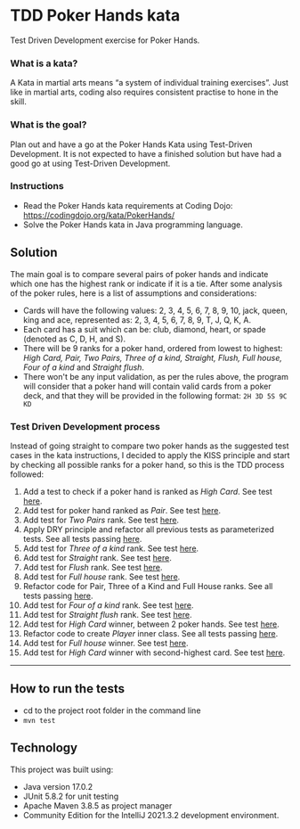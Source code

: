 # TDD Poker Hands kata
Test Driven Development exercise for Poker Hands.

### What is a kata?

A Kata in martial arts means “a system of individual training exercises”. Just like in martial arts, coding also requires consistent practise to hone in the skill.

### What is the goal?

Plan out and have a go at the Poker Hands Kata using Test-Driven Development. It is not expected to have a finished solution but have had a good go at using Test-Driven Development.

### Instructions

- Read the Poker Hands kata requirements at Coding Dojo: https://codingdojo.org/kata/PokerHands/
- Solve the Poker Hands kata in Java programming language.

## Solution

The main goal is to compare several pairs of poker hands and indicate which one has the highest rank or indicate if it is a tie. After some analysis of the poker rules, here is a list of assumptions and considerations:
- Cards will have the following values: 2, 3, 4, 5, 6, 7, 8, 9, 10, jack, queen, king and ace, represented as: 2, 3, 4, 5, 6, 7, 8, 9, T, J, Q, K, A.
- Each card has a suit which can be: club, diamond, heart, or spade (denoted as C, D, H, and S).
- There will be 9 ranks for a poker hand, ordered from lowest to highest: *High Card, Pair, Two Pairs, Three of a kind, Straight, Flush, Full house, Four of a kind* and *Straight flush*.
- There won't be any input validation, as per the rules above, the program will consider that a poker hand will contain valid cards from a poker deck, and that they will be provided in the following format: `2H 3D 5S 9C KD` 

### Test Driven Development process

Instead of going straight to compare two poker hands as the suggested test cases in the kata instructions, I decided to apply the KISS principle and start by checking all possible ranks for a poker hand, so this is the TDD process followed:

1) Add a test to check if a poker hand is ranked as *High Card*. See test [here](https://htmlview.glitch.me/?https://github.com/abcpaem/tdd-poker-hands-kata/blob/main/docs/TestResults01.html).
2) Add test for poker hand ranked as *Pair*. See test [here](https://htmlview.glitch.me/?https://github.com/abcpaem/tdd-poker-hands-kata/blob/main/docs/TestResults02.html).
3) Add test for *Two Pairs* rank. See test [here](https://htmlview.glitch.me/?https://github.com/abcpaem/tdd-poker-hands-kata/blob/main/docs/TestResults03.html).
4) Apply DRY principle and refactor all previous tests as parameterized tests. See all tests passing [here](https://htmlview.glitch.me/?https://github.com/abcpaem/tdd-poker-hands-kata/blob/main/docs/TestResults04.html).
5) Add test for *Three of a kind* rank. See test [here](https://htmlview.glitch.me/?https://github.com/abcpaem/tdd-poker-hands-kata/blob/main/docs/TestResults05.html).
6) Add test for *Straight* rank. See test [here](https://htmlview.glitch.me/?https://github.com/abcpaem/tdd-poker-hands-kata/blob/main/docs/TestResults06.html).
7) Add test for *Flush* rank. See test [here](https://htmlview.glitch.me/?https://github.com/abcpaem/tdd-poker-hands-kata/blob/main/docs/TestResults07.html).
8) Add test for *Full house* rank. See test [here](https://htmlview.glitch.me/?https://github.com/abcpaem/tdd-poker-hands-kata/blob/main/docs/TestResults08.html).
9) Refactor code for Pair, Three of a Kind and Full House ranks. See all tests passing [here](https://htmlview.glitch.me/?https://github.com/abcpaem/tdd-poker-hands-kata/blob/main/docs/TestResults09.html).
10) Add test for *Four of a kind* rank. See test [here](https://htmlview.glitch.me/?https://github.com/abcpaem/tdd-poker-hands-kata/blob/main/docs/TestResults10.html).
11) Add test for *Straight flush* rank. See test [here](https://htmlview.glitch.me/?https://github.com/abcpaem/tdd-poker-hands-kata/blob/main/docs/TestResults11.html).
12) Add test for *High Card* winner, between 2 poker hands. See test [here](https://htmlview.glitch.me/?https://github.com/abcpaem/tdd-poker-hands-kata/blob/main/docs/TestResults12.html).
13) Refactor code to create *Player* inner class. See all tests passing [here](https://htmlview.glitch.me/?https://github.com/abcpaem/tdd-poker-hands-kata/blob/main/docs/TestResults13.html).
14) Add test for *Full house* winner. See test [here](https://htmlview.glitch.me/?https://github.com/abcpaem/tdd-poker-hands-kata/blob/main/docs/TestResults14.html).
15) Add test for *High Card* winner with second-highest card. See test [here](https://htmlview.glitch.me/?https://github.com/abcpaem/tdd-poker-hands-kata/blob/main/docs/TestResults15.html).


---
## How to run the tests
- cd to the project root folder in the command line
- ``mvn test``

## Technology
This project was built using:
- Java version 17.0.2
- JUnit 5.8.2 for unit testing
- Apache Maven 3.8.5 as project manager
- Community Edition for the IntelliJ 2021.3.2 development environment.
